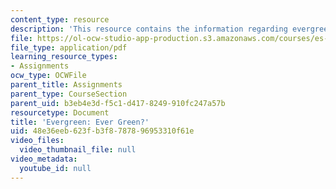 ```yaml
---
content_type: resource
description: 'This resource contains the information regarding evergreen: ever green?.'
file: https://ol-ocw-studio-app-production.s3.amazonaws.com/courses/es-291-learning-seminar-experiments-in-education-spring-2003/48e36eeb623fb3f8787896953310f61e_MITES_291S03_4B_evergreen.pdf
file_type: application/pdf
learning_resource_types:
- Assignments
ocw_type: OCWFile
parent_title: Assignments
parent_type: CourseSection
parent_uid: b3eb4e3d-f5c1-d417-8249-910fc247a57b
resourcetype: Document
title: 'Evergreen: Ever Green?'
uid: 48e36eeb-623f-b3f8-7878-96953310f61e
video_files:
  video_thumbnail_file: null
video_metadata:
  youtube_id: null
---
```

